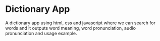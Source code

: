 # Dictionary App
 A dictionary app using html, css and javascript where we can search for words and it outputs word meaning, word pronunciation, audio pronunciation and usage example.
